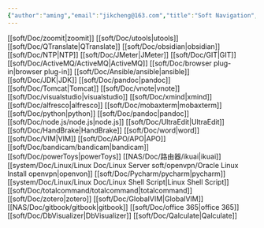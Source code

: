 ```yaml
---
{"author":"aming","email":"jikcheng@163.com","title":"Soft Navigation","creation_date":"2022-09-01 10:44","Last modified date":"2022-11-27 12:39","tags":"Soft Navigation","File Folder with relative path":"soft","remark":null,"other":null,"dg-publish":true,"permalink":"/soft/soft-navigation/","dgPassFrontmatter":true}
---
```



[[soft/Doc/zoomit\|zoomit]]
[[soft/Doc/utools\|utools]]
[[soft/Doc/QTranslate\|QTranslate]]
[[soft/Doc/obsidian\|obsidian]]
[[soft/Doc/NTP\|NTP]]
[[soft/Doc/JMeter\|JMeter]]
[[soft/Doc/GIT\|GIT]]
[[soft/Doc/ActiveMQ/ActiveMQ\|ActiveMQ]]
[[soft/Doc/browser plug-in\|browser plug-in]]
[[soft/Doc/Ansible/ansible\|ansible]]
[[soft/Doc/JDK\|JDK]]
[[soft/Doc/pandoc\|pandoc]]
[[soft/Doc/Tomcat\|Tomcat]]
[[soft/Doc/vnote\|vnote]]
[[soft/Doc/visualstudio\|visualstudio]]
[[soft/Doc/xmind\|xmind]]
[[soft/Doc/alfresco\|alfresco]]
[[soft/Doc/mobaxterm\|mobaxterm]]
[[soft/Doc/python\|python]]
[[soft/Doc/pandoc\|pandoc]]
[[soft/Doc/node.js/node.js\|node.js]]
[[soft/Doc/UltraEdit\|UltraEdit]]
[[soft/Doc/HandBrake\|HandBrake]]
[[soft/Doc/word\|word]]
[[soft/Doc/VIM\|VIM]]
[[soft/Doc/APO/APO\|APO]]
[[soft/Doc/bandicam/bandicam\|bandicam]]
[[soft/Doc/powerToys\|powerToys]]
[[NAS/Doc/路由器/ikuai\|ikuai]]
[[system/Doc/Linux/Linux Doc/Linux Server soft/openvpn/Oracle Linux  Install openvpn\|openvon]]
[[soft/Doc/Pycharm/pycharm\|pycharm]]
[[system/Doc/Linux/Linux Doc/Linux Shell Script\|Linux Shell Script]]
[[soft/Doc/totalcommand/totalcommand\|totalcommand]]
[[soft/Doc/zotero\|zotero]]
[[soft/Doc/GlobalVIM\|GlobalVIM]]
[[NAS/Doc/gitbook/gitbook\|gitbook]]
[[soft/Doc/office 365\|office 365]]
[[soft/Doc/DbVisualizer\|DbVisualizer]]
[[soft/Doc/Qalculate\|Qalculate]]